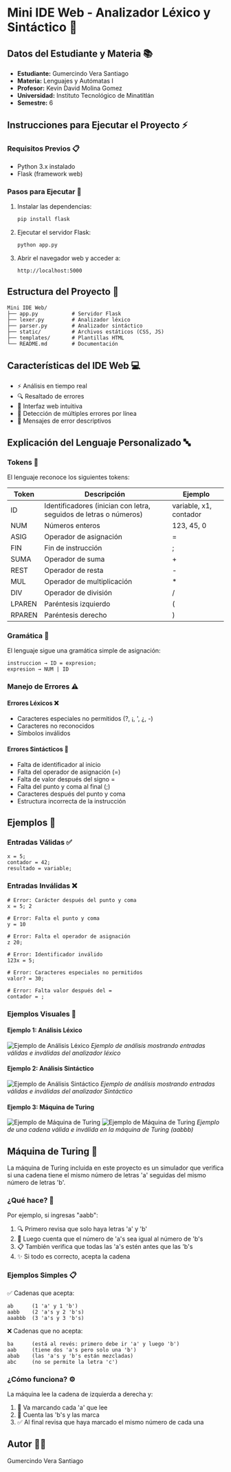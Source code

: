 # Mini IDE Web - Analizador Léxico y Sintáctico 🚀

## Datos del Estudiante y Materia 📚
- **Estudiante:** Gumercindo Vera Santiago
- **Materia:** Lenguajes y Autómatas I
- **Profesor:** Kevin David Molina Gomez
- **Universidad:** Instituto Tecnológico de Minatitlán
- **Semestre:** 6

## Instrucciones para Ejecutar el Proyecto ⚡

### Requisitos Previos 📋
- Python 3.x instalado
- Flask (framework web)

### Pasos para Ejecutar 🔧
1. Instalar las dependencias:
   ```bash
   pip install flask
   ```

2. Ejecutar el servidor Flask:
   ```bash
   python app.py
   ```

3. Abrir el navegador web y acceder a:
   ```
   http://localhost:5000
   ```

## Estructura del Proyecto 📁
```
Mini IDE Web/
├── app.py           # Servidor Flask
├── lexer.py         # Analizador léxico
├── parser.py        # Analizador sintáctico
├── static/          # Archivos estáticos (CSS, JS)
├── templates/       # Plantillas HTML
└── README.md        # Documentación
```

## Características del IDE Web 💻
- ⚡ Análisis en tiempo real
- 🔍 Resaltado de errores
- 🎨 Interfaz web intuitiva
- 🎯 Detección de múltiples errores por línea
- 📝 Mensajes de error descriptivos

## Explicación del Lenguaje Personalizado 🔤

### Tokens 🎯
El lenguaje reconoce los siguientes tokens:

| Token | Descripción | Ejemplo |
|-------|-------------|---------|
| ID | Identificadores (inician con letra, seguidos de letras o números) | variable, x1, contador |
| NUM | Números enteros | 123, 45, 0 |
| ASIG | Operador de asignación | = |
| FIN | Fin de instrucción | ; |
| SUMA | Operador de suma | + |
| REST | Operador de resta | - |
| MUL | Operador de multiplicación | * |
| DIV | Operador de división | / |
| LPAREN | Paréntesis izquierdo | ( |
| RPAREN | Paréntesis derecho | ) |

### Gramática 📖
El lenguaje sigue una gramática simple de asignación:
```
instruccion → ID = expresion;
expresion → NUM | ID
```

### Manejo de Errores ⚠️

#### Errores Léxicos ❌
- Caracteres especiales no permitidos (?, ¡, ', ¿, -)
- Caracteres no reconocidos
- Símbolos inválidos

#### Errores Sintácticos 🚫
- Falta de identificador al inicio
- Falta del operador de asignación (=)
- Falta de valor después del signo =
- Falta del punto y coma al final (;)
- Caracteres después del punto y coma
- Estructura incorrecta de la instrucción

## Ejemplos 📝

### Entradas Válidas ✅
```
x = 5;
contador = 42;
resultado = variable;
```

### Entradas Inválidas ❌
```
# Error: Carácter después del punto y coma
x = 5; 2

# Error: Falta el punto y coma
y = 10

# Error: Falta el operador de asignación
z 20;

# Error: Identificador inválido
123x = 5;

# Error: Caracteres especiales no permitidos
valor? = 30;

# Error: Falta valor después del =
contador = ;
```

### Ejemplos Visuales 📸

#### Ejemplo 1: Análisis Léxico
![Ejemplo de Análisis Léxico](<Captura de pantalla 2025-06-01 111412.png>)
*Ejemplo de análisis mostrando entradas válidas e inválidas del analizador léxico*

#### Ejemplo 2: Análisis Sintáctico
![Ejemplo de Análisis Sintáctico](<Captura de pantalla 2025-06-01 111455.png>)
*Ejemplo de análisis mostrando entradas válidas e inválidas del analizador Sintáctico*

#### Ejemplo 3: Máquina de Turing
![Ejemplo de Máquina de Turing](<Captura de pantalla 2025-06-01 111514.png>)
![Ejemplo de Máquina de Turing](<Captura de pantalla 2025-06-01 111529-1.png>)
*Ejemplo de una cadena válida e inválida en la máquina de Turing (aabbb)*

## Máquina de Turing 🤖
La máquina de Turing incluida en este proyecto es un simulador que verifica si una cadena tiene el mismo número de letras 'a' seguidas del mismo número de letras 'b'.

### ¿Qué hace? 🤔
Por ejemplo, si ingresas "aabb":
1. 🔍 Primero revisa que solo haya letras 'a' y 'b'
2. 🔢 Luego cuenta que el número de 'a's sea igual al número de 'b's
3. 📋 También verifica que todas las 'a's estén antes que las 'b's
4. ✨ Si todo es correcto, acepta la cadena

### Ejemplos Simples 📋

✅ Cadenas que acepta:
```
ab      (1 'a' y 1 'b')
aabb    (2 'a's y 2 'b's)
aaabbb  (3 'a's y 3 'b's)
```

❌ Cadenas que no acepta:
```
ba      (está al revés: primero debe ir 'a' y luego 'b')
aab     (tiene dos 'a's pero solo una 'b')
abab    (las 'a's y 'b's están mezcladas)
abc     (no se permite la letra 'c')
```

### ¿Cómo funciona? ⚙️
La máquina lee la cadena de izquierda a derecha y:
1. 📝 Va marcando cada 'a' que lee
2. 🔢 Cuenta las 'b's y las marca
3. ✅ Al final revisa que haya marcado el mismo número de cada una

## Autor 👨‍💻
Gumercindo Vera Santiago

